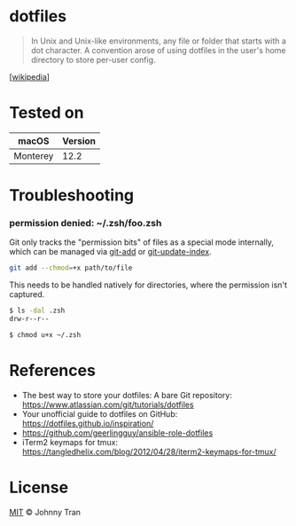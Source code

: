 # dotfiles
 > In Unix and Unix-like environments, any file or folder that starts with a dot character.
 > A convention arose of using dotfiles in the user's home directory to store per-user config.

\[[wikipedia](https://en.wikipedia.org/wiki/Hidden_file_and_hidden_directory#Unix_and_Unix-like_environments)\]

# Tested on
| macOS | Version |
| - | - |
| Monterey | 12.2 |

# Troubleshooting

### permission denied: \~/.zsh/foo.zsh

Git only tracks the "permission bits" of files as a special mode internally, which can be managed via [git-add](https://git-scm.com/docs/git-add#Documentation/git-add.txt---chmod-x) or [git-update-index](https://git-scm.com/docs/git-update-index#Documentation/git-update-index.txt---chmod-x).

```bash
git add --chmod=+x path/to/file
```

This needs to be handled natively for directories, where the permission isn't captured.
```bash
$ ls -dal .zsh
drw-r--r--

$ chmod u+x ~/.zsh
```

# References
* The best way to store your dotfiles: A bare Git repository: https://www.atlassian.com/git/tutorials/dotfiles
* Your unofficial guide to dotfiles on GitHub: https://dotfiles.github.io/inspiration/
* https://github.com/geerlingguy/ansible-role-dotfiles
* iTerm2 keymaps for tmux: https://tangledhelix.com/blog/2012/04/28/iterm2-keymaps-for-tmux/

# License
[MIT](https://github.com/johnnytr-n/dotfiles/blob/main/LICENSE) © Johnny Tran

